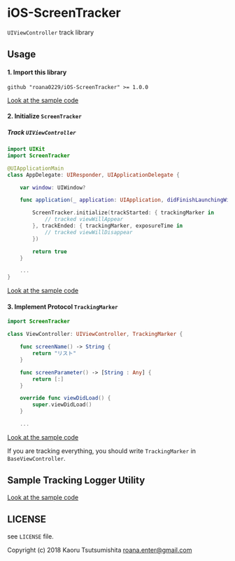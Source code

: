 # iOS-ScreenTracker

`UIViewController` track library

## Usage

#### 1. Import this library

```
github "roana0229/iOS-ScreenTracker" >= 1.0.0
```

[Look at the sample code](https://github.com/roana0229/iOS-ScreenTracker/blob/master/iOS-ScreenTrackerExample/Cartfile)

#### 2. Initialize `ScreenTracker`

##### Track `UIViewController`

```.swift
import UIKit
import ScreenTracker

@UIApplicationMain
class AppDelegate: UIResponder, UIApplicationDelegate {

    var window: UIWindow?

    func application(_ application: UIApplication, didFinishLaunchingWithOptions launchOptions: [UIApplicationLaunchOptionsKey: Any]?) -> Bool {

        ScreenTracker.initialize(trackStarted: { trackingMarker in
            // tracked viewWillAppear
        }, trackEnded: { trackingMarker, exposureTime in
            // tracked viewWillDisappear
        })

        return true
    }

    ...
}
```

[Look at the sample code](https://github.com/roana0229/iOS-ScreenTracker/blob/master/iOS-ScreenTrackerExample/iOS-ScreenTrackerExample/AppDelegate.swift#L20)


#### 3. Implement Protocol `TrackingMarker`

```.swift
import ScreenTracker

class ViewController: UIViewController, TrackingMarker {

    func screenName() -> String {
        return "リスト"
    }

    func screenParameter() -> [String : Any] {
        return [:]
    }

    override func viewDidLoad() {
        super.viewDidLoad()
    }

    ...

```

[Look at the sample code](https://github.com/roana0229/iOS-ScreenTracker/blob/master/iOS-ScreenTrackerExample/iOS-ScreenTrackerExample/ViewController.swift#L12)

If you are tracking everything, you should write `TrackingMarker` in `BaseViewController`.

## Sample Tracking Logger Utility

[Look at the sample code](https://github.com/roana0229/iOS-ScreenTracker/blob/master/iOS-ScreenTrackerExample/iOS-ScreenTrackerExample/TrackingLogger.swift)


## LICENSE

see `LICENSE` file.

Copyright (c) 2018 Kaoru Tsutsumishita <roana.enter@gmail.com>
